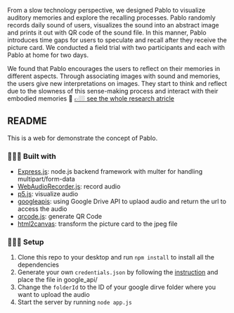 
From a slow technology perspective, we designed Pablo to visualize auditory memories and explore the recalling processes. Pablo randomly records daily sound of users, visualizes the sound into an abstract image and prints it out with QR code of the sound file. In this manner, Pablo introduces time gaps for users to speculate and recall after they receive the picture card. We conducted a field trial with two participants and each with Pablo at home for two days.

We found that Pablo encourages the users to reflect on their memories in different aspects. Through associating images with sound and memories, the users give new interpretations on images. They start to think and reflect due to the slowness of this sense-making process and interact with their embodied memories 💭
[👉🏼 see the whole research atricle](https://dl.acm.org/doi/10.1145/3450741.3466630)

## README
This is a web for demonstrate the concept of Pablo.

### 👷🏻‍♀️ Built with
* [Express.js](https://expressjs.com/): node.js backend framework with multer for handling multipart/form-data 
* [WebAudioRecorder.js](https://github.com/higuma/web-audio-recorder-js): record audio
* [p5.js](https://p5js.org/): visualize audio
* [googleapis](https://developers.google.com/drive/api/v3/quickstart/nodejs): using Google Drive API to uplaod audio and return the url to access the audio
* [qrcode.js](https://davidshimjs.github.io/qrcodejs/): generate QR Code
* [html2canvas](https://html2canvas.hertzen.com/): transform the picture card to the jpeg file


### 👩🏻‍💻 Setup
1. Clone this repo to your desktop and run `npm install` to install all the dependencies
2. Generate your own `credentials.json` by following the [instruction](https://developers.google.com/maps/documentation/maps-static/get-api-key) and place the file in google_api/
4. Change the `folderId` to the ID of your google dirve folder where you want to upload the audio
5. Start the server by running `node app.js`

